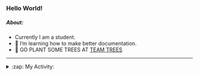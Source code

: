 ### Hello World!

##### About:
- Currently I am a student.
- 🌱 I’m learning how to make better documentation.
- 🌱 GO PLANT SOME TREES AT [TEAM TREES](https://teamtrees.org/)

---
<details>
  <summary>:zap: My Activity:</summary>
  
<!--START_SECTION:waka-->
![Code Time](http://img.shields.io/badge/Code%20Time-1%2C161%20hrs%208%20mins-blue)

**I'm a Night 🦉** 

```text
🌞 Morning                1787 commits        ██░░░░░░░░░░░░░░░░░░░░░░░   09.93 % 
🌆 Daytime                6191 commits        █████████░░░░░░░░░░░░░░░░   34.39 % 
🌃 Evening                5120 commits        ███████░░░░░░░░░░░░░░░░░░   28.44 % 
🌙 Night                  4903 commits        ███████░░░░░░░░░░░░░░░░░░   27.24 % 
```
📅 **I'm Most Productive on Wednesday** 

```text
Monday                   2577 commits        ████░░░░░░░░░░░░░░░░░░░░░   14.32 % 
Tuesday                  2443 commits        ███░░░░░░░░░░░░░░░░░░░░░░   13.57 % 
Wednesday                4199 commits        ██████░░░░░░░░░░░░░░░░░░░   23.33 % 
Thursday                 2283 commits        ███░░░░░░░░░░░░░░░░░░░░░░   12.68 % 
Friday                   1850 commits        ███░░░░░░░░░░░░░░░░░░░░░░   10.28 % 
Saturday                 1584 commits        ██░░░░░░░░░░░░░░░░░░░░░░░   08.80 % 
Sunday                   3065 commits        ████░░░░░░░░░░░░░░░░░░░░░   17.03 % 
```


📊 **This Week I Spent My Time On** 

```text
🔥 Editors: 
IntelliJ                 2 hrs 35 mins       █████████████████████████   100.00 % 

🐱‍💻 Projects: 
intro                    2 hrs 35 mins       █████████████████████████   100.00 % 
```


 Last Updated on 17/08/2023 10:09:51 UTC
<!--END_SECTION:waka-->
</details>
